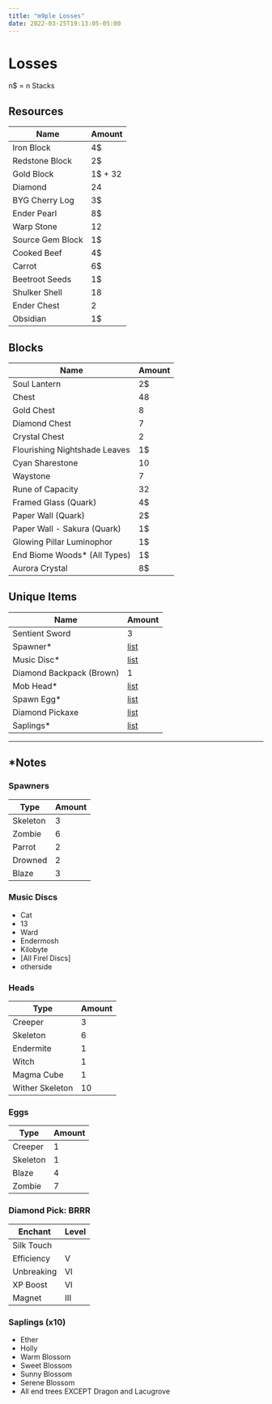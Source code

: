 ```yaml
---
title: "m9ple Losses"
date: 2022-03-25T19:13:05-05:00
---
```


# Losses
n$ = n Stacks

## Resources
| Name             | Amount  |
| ---------------- | ------- |
| Iron Block       | 4$      |
| Redstone Block   | 2$      |
| Gold Block       | 1$ + 32 |
| Diamond          | 24      |
| BYG Cherry Log   | 3$      |
| Ender Pearl      | 8$      |
| Warp Stone       | 12      |
| Source Gem Block | 1$      |
| Cooked Beef      | 4$      |
| Carrot           | 6$      |
| Beetroot Seeds   | 1$      |
| Shulker Shell    | 18      |
| Ender Chest      | 2       |
| Obsidian         | 1$      |

## Blocks
| Name                          | Amount |
| ----------------------------- | ------ |
| Soul Lantern                  | 2$     |
| Chest                         | 48     |
| Gold Chest                    | 8      |
| Diamond Chest                 | 7      |
| Crystal Chest                 | 2      |
| Flourishing Nightshade Leaves | 1$     |
| Cyan Sharestone               | 10     |
| Waystone                      | 7      |
| Rune of Capacity              | 32     |
| Framed Glass (Quark)          | 4$     |
| Paper Wall (Quark)            | 2$     |
| Paper Wall - Sakura (Quark)   | 1$     |
| Glowing Pillar Luminophor     | 1$     |
| End Biome Woods*  (All Types) | 1$     |
| Aurora Crystal                | 8$     |


## Unique Items
| Name                     | Amount               |
| ------------------------ | -------------------- |
| Sentient Sword           | 3                    |
| Spawner*                 | [list](#spawners)    |
| Music Disc*              | [list](#music-discs) |
| Diamond Backpack (Brown) | 1                    |
| Mob Head*                | [list](#heads)       |
| Spawn Egg*               | [list](#eggs)        |
| Diamond Pickaxe          | [list](#pick-brrr)   |
| Saplings*                | [list](#saplings)    |

___

## *Notes

### Spawners
| Type     | Amount |
| -------- | ------ |
| Skeleton | 3      |
| Zombie   | 6      |
| Parrot   | 2      |
| Drowned  | 2      |
| Blaze    | 3      |

### Music Discs
* Cat
* 13
* Ward
* Endermosh
* Kilobyte
* [All Firel Discs]
* otherside

### Heads
| Type            | Amount |
| --------------- | ------ |
| Creeper         | 3      |
| Skeleton        | 6      |
| Endermite       | 1      |
| Witch           | 1      |
| Magma Cube      | 1      |
| Wither Skeleton | 10     |

### Eggs
| Type     | Amount |
| -------- | ------ |
| Creeper  | 1      |
| Skeleton | 1      |
| Blaze    | 4      |
| Zombie   | 7      |

### Diamond Pick: BRRR
| Enchant    | Level |
| ---------- | ----- |
| Silk Touch |       |
| Efficiency | V     |
| Unbreaking | VI    |
| XP Boost   | VI    |
| Magnet     | III   |

### Saplings (x10)
* Ether
* Holly
* Warm Blossom
* Sweet Blossom
* Sunny Blossom
* Serene Blossom
* All end trees EXCEPT Dragon and Lacugrove
